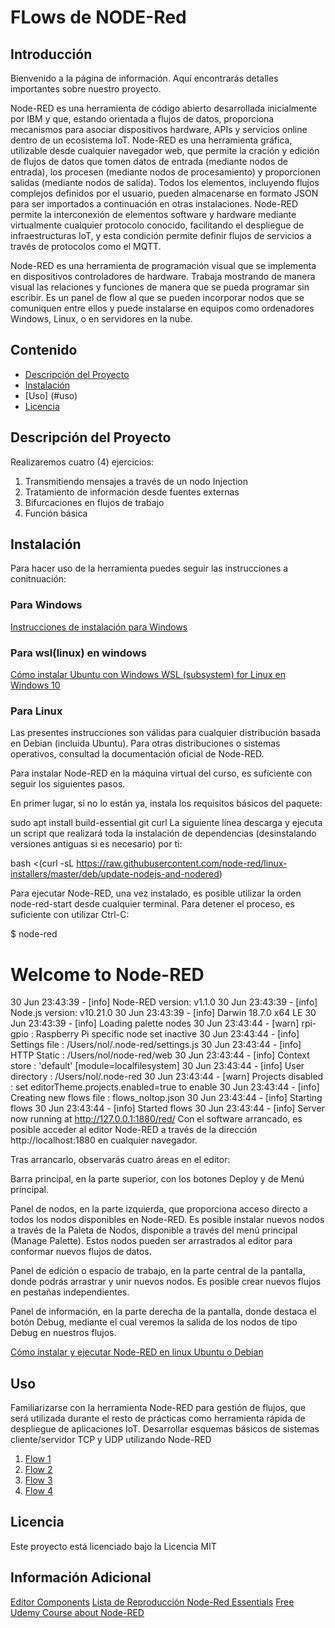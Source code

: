 # FLows de NODE-Red

## Introducción

Bienvenido a la página de información. Aquí encontrarás detalles importantes sobre nuestro proyecto.

Node-RED es una herramienta de código abierto desarrollada inicialmente por IBM y que, estando orientada a flujos de datos, proporciona mecanismos para asociar dispositivos hardware, APIs y servicios online dentro de un ecosistema IoT. Node-RED es una herramienta gráfica, utilizable desde cualquier navegador web, que permite la cración y edición de flujos de datos que tomen datos de entrada (mediante nodos de entrada), los procesen (mediante nodos de procesamiento) y proporcionen salidas (mediante nodos de salida). Todos los elementos, incluyendo flujos complejos definidos por el usuario, pueden almacenarse en formato JSON para ser importados a continuación en otras instalaciones. Node-RED permite la interconexión de elementos software y hardware mediante virtualmente cualquier protocolo conocido, facilitando el despliegue de infraestructuras IoT, y esta condición permite definir flujos de servicios a través de protocolos como el MQTT.

Node-RED es una herramienta de programación visual que se implementa en dispositivos controladores de hardware. Trabaja mostrando de manera visual las relaciones y funciones de manera que se pueda programar sin escribir. Es un panel de flow al que se pueden incorporar nodos que se comuniquen entre ellos y puede instalarse en equipos como ordenadores Windows, Linux, o en servidores en la nube.

## Contenido

- [Descripción del Proyecto](#descripción-del-proyecto)
- [Instalación](#instalación)
- [Uso] (#uso)
- [Licencia](#licencia)

## Descripción del Proyecto

Realizaremos cuatro (4) ejercicios:

1. Transmitiendo mensajes a través de un nodo Injection
2. Tratamiento de información desde fuentes externas
3. Bifurcaciones en flujos de trabajo
4. Función básica

## Instalación

Para hacer uso de la herramienta puedes seguir las instrucciones a conitnuación:

### Para Windows

[Instrucciones de instalación para Windows](https://nodered-org.translate.goog/docs/getting-started/windows?_x_tr_sl=auto&_x_tr_tl=es&_x_tr_hl=es&_x_tr_pto=wapp)

### Para wsl(linux) en windows

[Cómo instalar Ubuntu con Windows WSL (subsystem) for Linux en Windows 10](https://youtu.be/lt4UtlUzx9w?si=MpnBuwCGLnXHUq5U)

### Para Linux

Las presentes instrucciones son válidas para cualquier distribución basada en Debian (incluida Ubuntu). Para otras distribuciones o sistemas operativos, consultad la documentación oficial de Node-RED.

Para instalar Node-RED en la máquina virtual del curso, es suficiente con seguir los siguientes pasos.

En primer lugar, si no lo están ya, instala los requisitos básicos del paquete:

sudo apt install build-essential git curl
La siguiente línea descarga y ejecuta un script que realizará toda la instalación de dependencias (desinstalando versiones antiguas si es necesario) por ti:

bash <(curl -sL <https://raw.githubusercontent.com/node-red/linux-installers/master/deb/update-nodejs-and-nodered>)

Para ejecutar Node-RED, una vez instalado, es posible utilizar la orden node-red-start desde cualquier terminal. Para detener el proceso, es suficiente con utilizar Ctrl-C:

$ node-red

Welcome to Node-RED
===================

30 Jun 23:43:39 - [info] Node-RED version: v1.1.0
30 Jun 23:43:39 - [info] Node.js  version: v10.21.0
30 Jun 23:43:39 - [info] Darwin 18.7.0 x64 LE
30 Jun 23:43:39 - [info] Loading palette nodes
30 Jun 23:43:44 - [warn] rpi-gpio : Raspberry Pi specific node set inactive
30 Jun 23:43:44 - [info] Settings file  : /Users/nol/.node-red/settings.js
30 Jun 23:43:44 - [info] HTTP Static    : /Users/nol/node-red/web
30 Jun 23:43:44 - [info] Context store  : 'default' [module=localfilesystem]
30 Jun 23:43:44 - [info] User directory : /Users/nol/.node-red
30 Jun 23:43:44 - [warn] Projects disabled : set editorTheme.projects.enabled=true to enable
30 Jun 23:43:44 - [info] Creating new flows file : flows_noltop.json
30 Jun 23:43:44 - [info] Starting flows
30 Jun 23:43:44 - [info] Started flows
30 Jun 23:43:44 - [info] Server now running at http://127.0.0.1:1880/red/
Con el software arrancado, es posible acceder al editor Node-RED a través de la dirección http://localhost:1880 en cualquier navegador.

Tras arrancarlo, observarás cuatro áreas en el editor:

Barra principal, en la parte superior, con los botones Deploy y de Menú principal.

Panel de nodos, en la parte izquierda, que proporciona acceso directo a todos los nodos disponibles en Node-RED. Es posible instalar nuevos nodos a través de la Paleta de Nodos, disponible a través del menú principal (Manage Palette). Estos nodos pueden ser arrastrados al editor para conformar nuevos flujos de datos.

Panel de edición o espacio de trabajo, en la parte central de la pantalla, donde podrás arrastrar y unir nuevos nodos. Es posible crear nuevos flujos en pestañas independientes.

Panel de información, en la parte derecha de la pantalla, donde destaca el botón Debug, mediante el cual veremos la salida de los nodos de tipo Debug en nuestros flujos.

[Cómo instalar y ejecutar Node-RED en linux Ubuntu o Debian](https://nodered-org.translate.goog/docs/getting-started/local?_x_tr_sl=auto&_x_tr_tl=es&_x_tr_hl=es&_x_tr_pto=wapp)

## Uso

Familiarizarse con la herramienta Node-RED para gestión de flujos, que será utilizada durante el resto de prácticas como herramienta rápida de despliegue de aplicaciones IoT.
Desarrollar esquemas básicos de sistemas cliente/servidor TCP y UDP utilizando Node-RED

1. [Flow 1](https://www.notion.so/First-Flow-137995b1451680d98b4fd7c8ad1d6002?pvs=4)
2. [Flow 2](https://www.notion.so/Second-Flow-137995b14516809a972fc14def3c7c4f?pvs=4)
3. [Flow 3](https://www.notion.so/Third-Flow-137995b14516803aa74ed35a9c653fd8?pvs=4)
4. [Flow 4](https://www.notion.so/Fourth-Flow-137995b145168015ab7ae829382fe7d1?pvs=4)

## Licencia

Este proyecto está licenciado bajo la Licencia MIT

## Información Adicional

[Editor Components](https://youtu.be/veiNb6Y0ERg?si=zLDJaqShsJOOwbci)
[Lista de Reproducción Node-Red Essentials](https://youtube.com/playlist?list=PLyNBB9VCLmo1hyO-4fIZ08gqFcXBkHy-6&si=xOXSCtVVbARfrMG5)
[Free Udemy Course about Node-RED](https://www.udemy.com/course/proyecto-node-red-monitorizacion-de-parametros-del-sistema/?utm_source=adwords&utm_medium=udemyads&utm_campaign=Search_DSA_GammaCatchall_NonP_la.ES_cc.ROW-Spanish&campaigntype=Search&portfolio=ROW-Spanish&language=ES&product=Course&test=&audience=DSA&topic=&priority=Gamma&utm_content=deal4584&utm_term=_._ag_167955697191_._ad_706510832613_._kw__._de_c_._dm__._pl__._ti_dsa-1456167871416_._li_1005493_._pd__._&matchtype=&gad_source=1&gclid=Cj0KCQiA57G5BhDUARIsACgCYnwjjReoqhcOGedAfy6QDDNKh0FMHsByYmsFU24DOsyluC8RW2asunMaAlN6EALw_wcB)